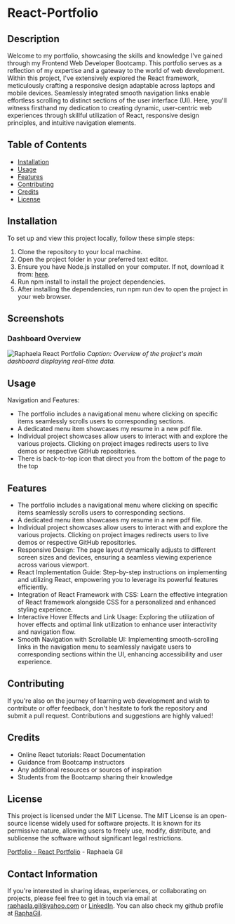 # React-Portfolio

## Description
Welcome to my portfolio, showcasing the skills and knowledge I've gained through my Frontend Web Developer Bootcamp. This portfolio serves as a reflection of my expertise and a gateway to the world of web development. Within this project, I've extensively explored the React framework, meticulously crafting a responsive design adaptable across laptops and mobile devices. Seamlessly integrated smooth navigation links enable effortless scrolling to distinct sections of the user interface (UI). Here, you'll witness firsthand my dedication to creating dynamic, user-centric web experiences through skillful utilization of React, responsive design principles, and intuitive navigation elements.

## Table of Contents
- [Installation](#installation)
- [Usage](#usage)
- [Features](#features)
- [Contributing](#contributing)
- [Credits](#credits)
- [License](#license)

## Installation

To set up and view this project locally, follow these simple steps:

1. Clone the repository to your local machine.
2. Open the project folder in your preferred text editor.
3. Ensure you have Node.js installed on your computer. If not, download it from: [here](https://nodejs.org/en/download/).
4. Run npm install to install the project dependencies.
5. After installing the dependencies, run npm run dev to open the project in your web browser.

## Screenshots
### Dashboard Overview
![Raphaela React Portfolio]()
*Caption: Overview of the project's main dashboard displaying real-time data.*

## Usage
Navigation and Features:
- The portfolio includes a navigational menu where clicking on specific items seamlessly scrolls users to corresponding sections.
- A dedicated menu item showcases my resume in a new pdf file.
- Individual project showcases allow users to interact with and explore the various projects. Clicking on project images redirects users to live demos or respective GitHub repositories.
- There is back-to-top icon that direct you from the bottom of the page to the top


## Features
- The portfolio includes a navigational menu where clicking on specific items seamlessly scrolls users to corresponding sections.
- A dedicated menu item showcases my resume in a new pdf file.
- Individual project showcases allow users to interact with and explore the various projects. Clicking on project images redirects users to live demos or respective GitHub repositories.
- Responsive Design: The page layout dynamically adjusts to different screen sizes and devices, ensuring a seamless viewing experience across various viewport.
- React Implementation Guide: Step-by-step instructions on implementing and utilizing React, empowering you to leverage its powerful features efficiently.
- Integration of React Framework with CSS: Learn the effective integration of React framework alongside CSS for a personalized and enhanced styling experience.
- Interactive Hover Effects and Link Usage: Exploring the utilization of hover effects and optimal link utilization to enhance user interactivity and navigation flow.
- Smooth Navigation with Scrollable UI: Implementing smooth-scrolling links in the navigation menu to seamlessly navigate users to corresponding sections within the UI, enhancing accessibility and user experience.

## Contributing
If you're also on the journey of learning web development and wish to contribute or offer feedback, don't hesitate to fork the repository and submit a pull request. Contributions and suggestions are highly valued!

## Credits
- Online React tutorials: React Documentation
- Guidance from Bootcamp instructors
- Any additional resources or sources of inspiration
- Students from the Bootcamp sharing their knowledge

## License
This project is licensed under the MIT License. The MIT License is an open-source license widely used for software projects. It is known for its permissive nature, allowing users to freely use, modify, distribute, and sublicense the software without significant legal restrictions.

[Portfolio - React Portfolio](https://raphagil.github.io/Portfolio-React/) - Raphaela Gil 
## Contact Information
If you're interested in sharing ideas, experiences, or collaborating on projects, please feel free to get in touch via email at raphaela.gil@yahoo.com or [LinkedIn](https://www.linkedin.com/in/raphaela-do-amaral-gil-0a9bb945/). You can also check my github profile at [RaphaGil](https://github.com/RaphaGil).

